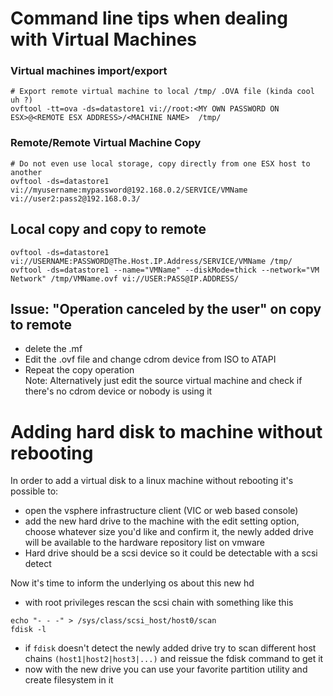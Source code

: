 # Command line tips when dealing with Virtual Machines

### Virtual machines import/export
```
# Export remote virtual machine to local /tmp/ .OVA file (kinda cool uh ?)
ovftool -tt=ova -ds=datastore1 vi://root:<MY OWN PASSWORD ON ESX>@<REMOTE ESX ADDRESS>/<MACHINE NAME>  /tmp/
```

### Remote/Remote Virtual Machine Copy
```
# Do not even use local storage, copy directly from one ESX host to another
ovftool -ds=datastore1 vi://myusername:mypassword@192.168.0.2/SERVICE/VMName vi://user2:pass2@192.168.0.3/
```

## Local copy and copy to remote
```
ovftool -ds=datastore1 vi://USERNAME:PASSWORD@The.Host.IP.Address/SERVICE/VMName /tmp/
ovftool -ds=datastore1 --name="VMName" --diskMode=thick --network="VM Network" /tmp/VMName.ovf vi://USER:PASS@IP.ADDRESS/
```

## Issue: "Operation canceled by the user" on copy to remote

- delete the .mf
- Edit the .ovf file and change cdrom device from ISO to ATAPI
- Repeat the copy operation<br/>
Note: Alternatively just edit the source virtual machine and check if there's no cdrom device or nobody is using it


# Adding hard disk to machine without rebooting
In order to add a virtual disk to a linux machine without rebooting it's possible to:
- open the vsphere infrastructure client (VIC or web based console)
- add the new hard drive to the machine with the edit setting option, choose whatever size you'd like and confirm it, the newly added drive will be available to the hardware repository list on vmware
- Hard drive should be a scsi device so it could be detectable with a scsi detect

Now it's time to inform the underlying os about this new hd
- with root privileges rescan the scsi chain with something like this
```
echo "- - -" > /sys/class/scsi_host/host0/scan
fdisk -l
```
- if `fdisk` doesn't detect the newly added drive try to scan different host chains `(host1|host2|host3|...)` and reissue the fdisk command to get it
- now with the new drive you can use your favorite partition utility and create filesystem in it

